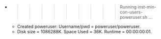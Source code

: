 * >>>>>>>>> Running inst-min-con-users-poweruser.sh ...
  * Created poweruser: Username/pwd = poweruser/poweruser.
  * Disk size = 1086288K. Space Used = 36K. Runtime = 00:00:00:01.
